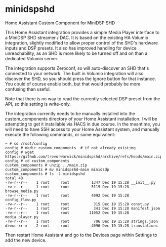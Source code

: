 # minidspshd
Home Assistant Custom Component for MiniDSP SHD

This Home Assistant integration provides a simple Media Player interface
to a MiniDSP SHD streamer / DAC.  It is based on the existing HA Volumio
integration, slightly modified to allow proper control of the SHD's hardware inputs 
and DSP presets. It also has improved handling for device unreachability, as 
an SHD is more likely to be turned off and on than a dedicated Volumio server.

The integration supports Zeroconf, so will auto-discover an SHD that's connected to
your network. The built in Volumio integration will also discover the SHD, so you should
press the Ignore button for that instance. You could of course enable both, but that 
would probably be more confusing than useful.

Note that there is no way to read the currently selected DSP preset from the API, so
this setting is write-only.

The integration currently needs to be manually installed into the custom_components directory of your 
Home Assistant installation.  I will be attempting to get it installable via HACS in due course. In 
the meantime, you will need to have SSH access to your Home Assistant system, and manually execute 
the following commands, or some equivalent:

```
~ # cd /root/config
config # mkdir custom_components  # if not already existing
config # wget https://github.com/trevorwarwick/minidspshd/archive/refs/heads/main.zip
config # cd custom_components
custom_components # unzip ../main.zip
custom_components # mv minidspshd-main minidsdp
custom_components # ls -l minidspshd
total 48
-rw-r--r--    1 root     root          1347 Dec 19 15:28 __init__.py
-rw-r--r--    1 root     root          5119 Dec 19 15:28 browse_media.py
-rw-r--r--    1 root     root          4092 Dec 19 15:28 config_flow.py
-rw-r--r--    1 root     root           315 Dec 19 15:28 const.py
-rw-r--r--    1 root     root           341 Dec 19 15:28 manifest.json
-rw-r--r--    1 root     root         11052 Dec 19 15:28 media_player.py
-rw-r--r--    1 root     root           706 Dec 19 15:28 strings.json
drwxr-xr-x    2 root     root          4096 Dec 19 15:28 translations
```

Then restart Home Assistant and go to the Devices page within Settings to add the new device.
